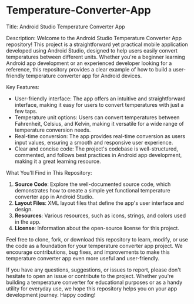 # Temperature-Converter-App
Title: Android Studio Temperature Converter App

Description:
Welcome to the Android Studio Temperature Converter App repository! This project is a straightforward yet practical mobile application developed using Android Studio, designed to help users easily convert temperatures between different units. Whether you're a beginner learning Android app development or an experienced developer looking for a reference, this repository provides a clear example of how to build a user-friendly temperature converter app for Android devices.

Key Features:
- User-friendly interface: The app offers an intuitive and straightforward interface, making it easy for users to convert temperatures with just a few taps.
- Temperature unit options: Users can convert temperatures between Fahrenheit, Celsius, and Kelvin, making it versatile for a wide range of temperature conversion needs.
- Real-time conversion: The app provides real-time conversion as users input values, ensuring a smooth and responsive user experience.
- Clear and concise code: The project's codebase is well-structured, commented, and follows best practices in Android app development, making it a great learning resource.

What You'll Find in This Repository:
1. **Source Code**: Explore the well-documented source code, which demonstrates how to create a simple yet functional temperature converter app in Android Studio.
2. **Layout Files**: XML layout files that define the app's user interface and design.
3. **Resources**: Various resources, such as icons, strings, and colors used in the app.
4. **License**: Information about the open-source license for this project.

Feel free to clone, fork, or download this repository to learn, modify, or use the code as a foundation for your temperature converter app project. We encourage contributions, bug fixes, and improvements to make this temperature converter app even more useful and user-friendly.

If you have any questions, suggestions, or issues to report, please don't hesitate to open an issue or contribute to the project. Whether you're building a temperature converter for educational purposes or as a handy utility for everyday use, we hope this repository helps you on your app development journey. Happy coding!
